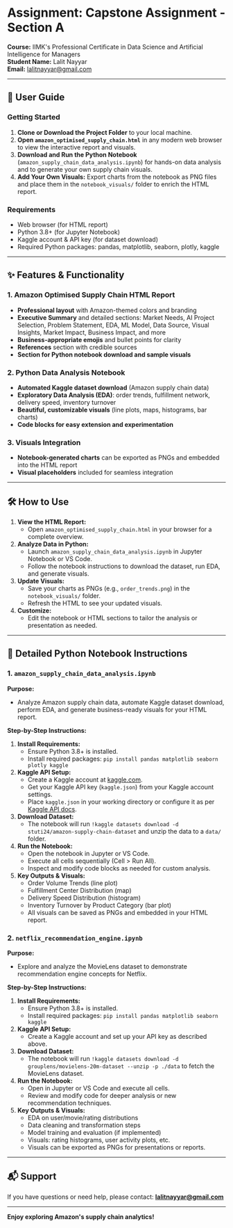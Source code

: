 # Assignment: Capstone Assignment - Section A

**Course:** IIMK's Professional Certificate in Data Science and Artificial Intelligence for Managers  
**Student Name:** Lalit Nayyar  
**Email:** lalitnayyar@gmail.com

---

## 📖 User Guide

### Getting Started
1. **Clone or Download the Project Folder** to your local machine.
2. **Open `amazon_optimised_supply_chain.html`** in any modern web browser to view the interactive report and visuals.
3. **Download and Run the Python Notebook** (`amazon_supply_chain_data_analysis.ipynb`) for hands-on data analysis and to generate your own supply chain visuals.
4. **Add Your Own Visuals:** Export charts from the notebook as PNG files and place them in the `notebook_visuals/` folder to enrich the HTML report.

### Requirements
- Web browser (for HTML report)
- Python 3.8+ (for Jupyter Notebook)
- Kaggle account & API key (for dataset download)
- Required Python packages: pandas, matplotlib, seaborn, plotly, kaggle

---

## ✨ Features & Functionality

### 1. Amazon Optimised Supply Chain HTML Report
- **Professional layout** with Amazon-themed colors and branding
- **Executive Summary** and detailed sections: Market Needs, AI Project Selection, Problem Statement, EDA, ML Model, Data Source, Visual Insights, Market Impact, Business Impact, and more
- **Business-appropriate emojis** and bullet points for clarity
- **References** section with credible sources
- **Section for Python notebook download and sample visuals**

### 2. Python Data Analysis Notebook
- **Automated Kaggle dataset download** (Amazon supply chain data)
- **Exploratory Data Analysis (EDA)**: order trends, fulfillment network, delivery speed, inventory turnover
- **Beautiful, customizable visuals** (line plots, maps, histograms, bar charts)
- **Code blocks for easy extension and experimentation**

### 3. Visuals Integration
- **Notebook-generated charts** can be exported as PNGs and embedded into the HTML report
- **Visual placeholders** included for seamless integration

---

## 🛠️ How to Use

1. **View the HTML Report:**
   - Open `amazon_optimised_supply_chain.html` in your browser for a complete overview.
2. **Analyze Data in Python:**
   - Launch `amazon_supply_chain_data_analysis.ipynb` in Jupyter Notebook or VS Code.
   - Follow the notebook instructions to download the dataset, run EDA, and generate visuals.
3. **Update Visuals:**
   - Save your charts as PNGs (e.g., `order_trends.png`) in the `notebook_visuals/` folder.
   - Refresh the HTML to see your updated visuals.
4. **Customize:**
   - Edit the notebook or HTML sections to tailor the analysis or presentation as needed.

---

## 📑 Detailed Python Notebook Instructions

### 1. `amazon_supply_chain_data_analysis.ipynb`

**Purpose:**
- Analyze Amazon supply chain data, automate Kaggle dataset download, perform EDA, and generate business-ready visuals for your HTML report.

**Step-by-Step Instructions:**
1. **Install Requirements:**
   - Ensure Python 3.8+ is installed.
   - Install required packages: `pip install pandas matplotlib seaborn plotly kaggle`
2. **Kaggle API Setup:**
   - Create a Kaggle account at [kaggle.com](https://www.kaggle.com/).
   - Get your Kaggle API key (`kaggle.json`) from your Kaggle account settings.
   - Place `kaggle.json` in your working directory or configure it as per [Kaggle API docs](https://github.com/Kaggle/kaggle-api#api-credentials).
3. **Download Dataset:**
   - The notebook will run `!kaggle datasets download -d stuti24/amazon-supply-chain-dataset` and unzip the data to a `data/` folder.
4. **Run the Notebook:**
   - Open the notebook in Jupyter or VS Code.
   - Execute all cells sequentially (Cell > Run All).
   - Inspect and modify code blocks as needed for custom analysis.
5. **Key Outputs & Visuals:**
   - Order Volume Trends (line plot)
   - Fulfillment Center Distribution (map)
   - Delivery Speed Distribution (histogram)
   - Inventory Turnover by Product Category (bar plot)
   - All visuals can be saved as PNGs and embedded in your HTML report.

### 2. `netflix_recommendation_engine.ipynb`

**Purpose:**
- Explore and analyze the MovieLens dataset to demonstrate recommendation engine concepts for Netflix.

**Step-by-Step Instructions:**
1. **Install Requirements:**
   - Ensure Python 3.8+ is installed.
   - Install required packages: `pip install pandas matplotlib seaborn kaggle`
2. **Kaggle API Setup:**
   - Create a Kaggle account and set up your API key as described above.
3. **Download Dataset:**
   - The notebook will run `!kaggle datasets download -d grouplens/movielens-20m-dataset --unzip -p ./data` to fetch the MovieLens dataset.
4. **Run the Notebook:**
   - Open in Jupyter or VS Code and execute all cells.
   - Review and modify code for deeper analysis or new recommendation techniques.
5. **Key Outputs & Visuals:**
   - EDA on user/movie/rating distributions
   - Data cleaning and transformation steps
   - Model training and evaluation (if implemented)
   - Visuals: rating histograms, user activity plots, etc.
   - Visuals can be exported as PNGs for presentations or reports.

---

## 📬 Support
If you have questions or need help, please contact: **lalitnayyar@gmail.com**

---

**Enjoy exploring Amazon's supply chain analytics!**
